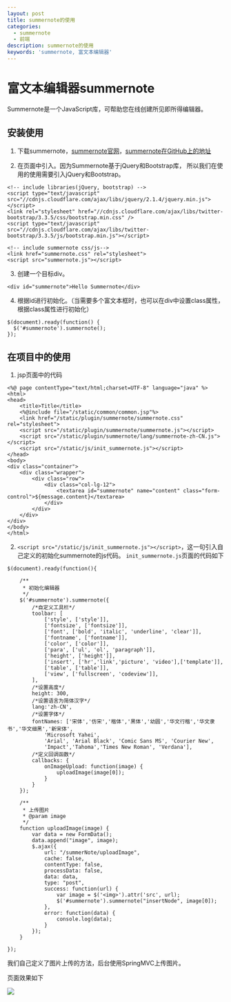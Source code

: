 ```yaml
---
layout: post
title: summernote的使用
categories:
  - summernote
  - 前端
description: summernote的使用
keywords: 'summernote, 富文本编辑器'
---
```


# 富文本编辑器summernote


Summernote是一个JavaScript库，可帮助您在线创建所见即所得编辑器。

## 安装使用

1. 下载summernote，[summernote官网](http://summernote.org/)，[summernote在GitHub上的地址](https://github.com/summernote/summernote)

2. 在页面中引入。因为Summernote基于jQuery和Bootstrap库，
所以我们在使用的使用需要引入jQuery和Bootstrap。

```
<!-- include libraries(jQuery, bootstrap) -->
<script type="text/javascript" src="//cdnjs.cloudflare.com/ajax/libs/jquery/2.1.4/jquery.min.js"></script> 
<link rel="stylesheet" href="//cdnjs.cloudflare.com/ajax/libs/twitter-bootstrap/3.3.5/css/bootstrap.min.css" />
<script type="text/javascript" src="//cdnjs.cloudflare.com/ajax/libs/twitter-bootstrap/3.3.5/js/bootstrap.min.js"></script>

<!-- include summernote css/js-->
<link href="summernote.css" rel="stylesheet">
<script src="summernote.js"></script>
```

3. 创建一个目标div。

```
<div id="summernote">Hello Summernote</div>
```

4. 根据id进行初始化。（当需要多个富文本框时，也可以在div中设置class属性，根据class属性进行初始化）

```
$(document).ready(function() {
  $('#summernote').summernote();
});
```

## 在项目中的使用

1. jsp页面中的代码

```
<%@ page contentType="text/html;charset=UTF-8" language="java" %>
<html>
<head>
    <title>Title</title>
    <%@include file="/static/common/common.jsp"%>
    <link href="/static/plugin/summernote/summernote.css" rel="stylesheet">
    <script src="/static/plugin/summernote/summernote.js"></script>
    <script src="/static/plugin/summernote/lang/summernote-zh-CN.js"></script>
    <script src="/static/js/init_summernote.js"></script>
</head>
<body>
<div class="container">
    <div class="wrapper">
        <div class="row">
            <div class="col-lg-12">
                <textarea id="summernote" name="content" class="form-control">${message.content}</textarea>
            </div>
        </div>
    </div>
</div>
</body>
</html>

```

2. `<script src="/static/js/init_summernote.js"></script>`，这一句引入自己定义的初始化summernote的js代码。
`init_summernote.js`页面的代码如下

```
$(document).ready(function(){

    /**
     * 初始化编辑器
     */
    $('#summernote').summernote({
        /*自定义工具栏*/
        toolbar: [
            ['style', ['style']],
            ['fontsize', ['fontsize']],
            ['font', ['bold', 'italic', 'underline', 'clear']],
            ['fontname', ['fontname']],
            ['color', ['color']],
            ['para', ['ul', 'ol', 'paragraph']],
            ['height', ['height']],
            ['insert', ['hr','link','picture', 'video'],['template']],
            ['table', ['table']],
            ['view', ['fullscreen', 'codeview']],
        ],
        /*设置高度*/
        height: 300,
        /*设置语言为简体汉字*/
        lang:'zh-CN',
        /*设置字体*/
        fontNames: ['宋体','仿宋','楷体','黑体','幼圆','华文行楷','华文隶书','华文细黑','新宋体',
            'Microsoft Yahei',
            'Arial', 'Arial Black', 'Comic Sans MS', 'Courier New',
            'Impact','Tahoma','Times New Roman', 'Verdana'],
        /*定义回调函数*/
        callbacks: {
            onImageUpload: function(image) {
                uploadImage(image[0]);
            }
        }
    });

    /**
     * 上传图片
     * @param image
     */
    function uploadImage(image) {
        var data = new FormData();
        data.append("image", image);
        $.ajax({
            url: "/summerNote/uploadImage",
            cache: false,
            contentType: false,
            processData: false,
            data: data,
            type: "post",
            success: function(url) {
                var image = $('<img>').attr('src', url);
                $('#summernote').summernote("insertNode", image[0]);
            },
            error: function(data) {
                console.log(data);
            }
        });
    }

});

```

我们自己定义了图片上传的方法，后台使用SpringMVC上传图片。

页面效果如下

<img src="http://sunmood.github.io/assets/images/summernote/example.png"/>
